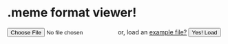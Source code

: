 <html>
    <head>
    </head>
    <body>
        <h1>.meme format viewer!</h1>
        <input class="form-control" type="file" id="file_input"> or, load an <a href="https://github.com/Joshua-Zou/.meme/blob/main/example.meme?raw=true">example file?</a> <button onclick="example();">Yes! Load</button>
        <div id="output"></div>
    </body>
    <script src="./index.js"></script>
</html>
<style>
    #output {
        background-color: grey;
        position: relative;
    }
    #output .child-elements{
        position: absolute;
        transform-origin: top left;
    }
</style>
